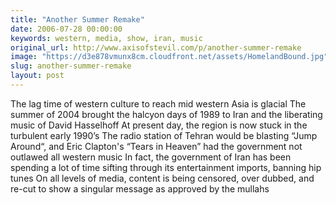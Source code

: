 ```yaml
---
title: "Another Summer Remake"
date: 2006-07-28 00:00:00
keywords: western, media, show, iran, music
original_url: http://www.axisofstevil.com/p/another-summer-remake
image: "https://d3e878vmunx8cm.cloudfront.net/assets/HomelandBound.jpg"
slug: another-summer-remake
layout: post
---
```


The lag time of western culture to reach mid western Asia is glacial  The summer of 2004 brought the halcyon days of 1989 to Iran and the liberating music of David Hasselhoff At present day, the region is now stuck in the turbulent early 1990’s The radio station of Tehran would be blasting “Jump Around“, and Eric Clapton&#039;s “Tears in Heaven” had the government not outlawed all western music In fact, the government of Iran has been spending a lot of time sifting through its entertainment imports, banning hip tunes On all levels of media, content is being censored, over dubbed, and re-cut to show a singular message as approved by the mullahs

